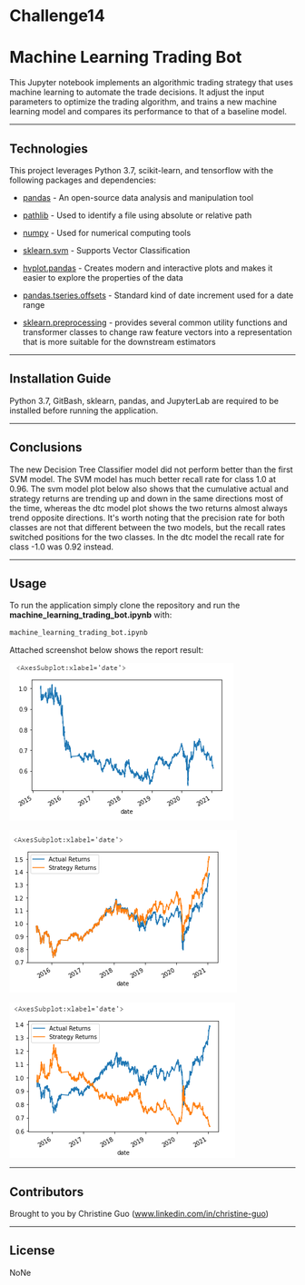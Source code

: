 # Challenge14

# Machine Learning Trading Bot

This Jupyter notebook implements an algorithmic trading strategy that uses machine learning to automate the trade decisions. It adjust the input parameters to optimize the trading algorithm, and trains a new machine learning model and compares its performance to that of a baseline model.

---

## Technologies

This project leverages Python 3.7, scikit-learn, and tensorflow with the following packages and dependencies:

* [pandas](https://pandas.pydata.org/) - An open-source data analysis and manipulation tool

* [pathlib](https://docs.python.org/3/library/pathlib.html) - Used to identify a file using absolute or relative path

* [numpy](https://numpy.org/) - Used for numerical computing tools

* [sklearn.svm](https://scikit-learn.org/stable/modules/generated/sklearn.svm.SVC.html) - Supports Vector Classification

* [hvplot.pandas](https://hvplot.holoviz.org/user_guide/Introduction.html) - Creates modern and interactive plots and makes it easier to explore the properties of the data 

* [pandas.tseries.offsets](https://pandas.pydata.org/docs/reference/api/pandas.tseries.offsets.DateOffset.html) - Standard kind of date increment used for a date range

* [sklearn.preprocessing](https://scikit-learn.org/stable/modules/preprocessing.html) -  provides several common utility functions and transformer classes to change raw feature vectors into a representation that is more suitable for the downstream estimators

---

## Installation Guide

Python 3.7, GitBash, sklearn, pandas, and JupyterLab are required to be installed before running the application.

---

## Conclusions 

The new Decision Tree Classifier model did not perform better than the first SVM model. The SVM model has much better recall rate for class 1.0 at 0.96. The svm model plot below also shows that the cumulative actual and strategy returns are trending up and down in the same directions most of the time, whereas the dtc model plot shows the two returns almost always trend opposite directions. It's worth noting that the precision rate for both classes are not that different between the two models, but the recall rates switched positions for the two classes. In the dtc model the recall rate for class -1.0 was 0.92 instead. 

---

## Usage

To run the application simply clone the repository and run the **machine_learning_trading_bot.ipynb** with:

```python
machine_learning_trading_bot.ipynb
```

Attached screenshot below shows the report result:

![strategy_returns](Machine_Learning_Trading_Bot/Images/strategy_returns.PNG)  

![svm_model_cumulative_return](Machine_Learning_Trading_Bot/Images/svm_model_cumulative_return.PNG)  

![dtc_model_cumulative_actual_and_strategy_returns](Machine_Learning_Trading_Bot/Images/dtc_model_cumulative_actual_and_strategy_returns.PNG)  

---

## Contributors

Brought to you by Christine Guo (www.linkedin.com/in/christine-guo)

---

## License

NoNe